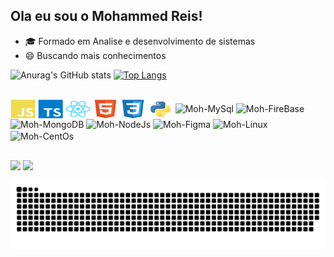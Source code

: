 ## Ola eu sou o Mohammed Reis!

- 🎓 Formado em Analise e desenvolvimento de sistemas 
- 😄 Buscando mais conhecimentos


<div>

![Anurag's GitHub stats](https://github-readme-stats.vercel.app/api?username=MohammedReis&show_icons=true&theme=radical&count_private=true)
[![Top Langs](https://github-readme-stats.vercel.app/api/top-langs/?username=MohammedReis&layout=compact&langs_count=7&theme=radical)](https://github.com/anuraghazra/github-readme-stats)
  
</div>


<div style="display: inline_block"><br>
  <img align="center" alt="Moh-Js" height="30" width="40" src="https://raw.githubusercontent.com/devicons/devicon/master/icons/javascript/javascript-plain.svg">
  <img align="center" alt="Moh-Ts" height="30" width="40" src="https://raw.githubusercontent.com/devicons/devicon/master/icons/typescript/typescript-plain.svg">
  <img align="center" alt="Moh-React" height="30" width="40" src="https://raw.githubusercontent.com/devicons/devicon/master/icons/react/react-original.svg">
  <img align="center" alt="Moh-HTML" height="30" width="40" src="https://raw.githubusercontent.com/devicons/devicon/master/icons/html5/html5-original.svg">
  <img align="center" alt="Moh-CSS" height="30" width="40" src="https://raw.githubusercontent.com/devicons/devicon/master/icons/css3/css3-original.svg">
  <img align="center" alt="Moh-Python" height="30" width="40" src="https://raw.githubusercontent.com/devicons/devicon/master/icons/python/python-original.svg">
  <img align="center" alt="Moh-MySql" height="30" width="40" src="https://cdn.jsdelivr.net/gh/devicons/devicon/icons/mysql/mysql-original.svg">
  <img align="center" alt="Moh-FireBase" height="30" width="40" src="https://cdn.jsdelivr.net/gh/devicons/devicon/icons/firebase/firebase-plain.svg">
  <img align="center" alt="Moh-MongoDB" height="30" width="40" src="https://cdn.jsdelivr.net/gh/devicons/devicon/icons/mongodb/mongodb-original.svg">
  <img align="center" alt="Moh-NodeJs" height="30" width="40" src="https://cdn.jsdelivr.net/gh/devicons/devicon/icons/nodejs/nodejs-original.svg">
  <img align="center" alt="Moh-Figma" height="30" width="40" src="https://cdn.jsdelivr.net/gh/devicons/devicon/icons/figma/figma-original.svg">
  <img align="center" alt="Moh-Linux" height="30" width="40" src="https://cdn.jsdelivr.net/gh/devicons/devicon/icons/linux/linux-original.svg">
  <img align="center" alt="Moh-CentOs" height="30" width="40" src="https://cdn.jsdelivr.net/gh/devicons/devicon/icons/centos/centos-original.svg">
  
  
</div>
  
  ##
 
<div> 
  <a href = "mailto:mohammedreis2015@gmail.com"><img src="https://img.shields.io/badge/-Gmail-%23333?style=for-the-badge&logo=gmail&logoColor=white" target="_blank"></a>
  <a href="https://www.linkedin.com/in/mohammed-menezes-a28905193" target="_blank"><img src="https://img.shields.io/badge/-LinkedIn-%230077B5?style=for-the-badge&logo=linkedin&logoColor=white" target="_blank"></a> 
  
 ![Snak animation](https://github.com/MohammedReis/MohammedReis/blob/output/github-contribution-grid-snake.svg)
</div>


